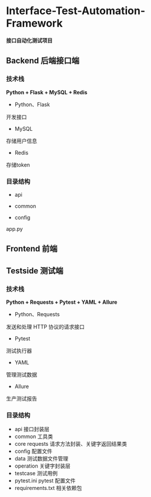 # Interface-Test-Automation-Framework

**接口自动化测试项目**

## Backend 后端接口端

### 技术栈

**Python + Flask + MySQL + Redis**

- Python、Flask

开发接口

- MySQL

存储用户信息

- Redis

存储token

### 目录结构

- api

- common

- config

app.py


## Frontend 前端

## Testside 测试端

### 技术栈

**Python + Requests + Pytest + YAML + Allure**

- Python、Requests

发送和处理 HTTP 协议的请求接口

- Pytest

测试执行器

- YAML

管理测试数据

- Allure

生产测试报告

### 目录结构

- api 接口封装层
- common 工具类
- core requests 请求方法封装、关键字返回结果类
- config 配置文件
- data 测试数据文件管理
- operation 关键字封装层
- testcase 测试用例
- pytest.ini pytest 配置文件
- requirements.txt 相关依赖包
